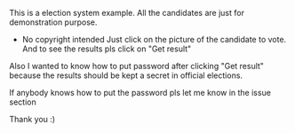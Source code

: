 This is a election system example.
All the candidates are just for demonstration purpose.
* No copyright intended
Just click on the picture of the candidate to vote. 
And to see the results pls click on "Get result"


Also I wanted to know how to put password after clicking "Get result" because the results should be kept a secret in official elections.

If anybody knows how to put the password pls let me know in the issue section

Thank you :)
